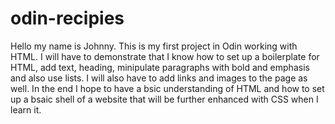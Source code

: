 # odin-recipies
Hello my name is Johnny. This is my first project in Odin working with HTML.
I will have to demonstrate that I know how to set up a boilerplate for HTML, add text, heading, minipulate paragraphs with bold and emphasis and also use lists. I will also have to add links and images to the page as well. In the end I hope to have a bsic understanding of HTML and how to set up a bsaic shell of a website that will be further enhanced with CSS when I learn it.